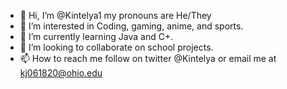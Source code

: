 - 👋 Hi, I’m @Kintelya1 my pronouns are He/They
- 👀 I’m interested in Coding, gaming, anime, and sports.
- 🌱 I’m currently learning Java and C+.
- 💞️ I’m looking to collaborate on school projects.
- 📫 How to reach me follow on twitter @Kintelya or email me at kj061820@ohio.edu

<!---
Kintelya1/Kintelya1 is a ✨ special ✨ repository because its `README.md` (this file) appears on your GitHub profile.
You can click the Preview link to take a look at your changes.
--->
